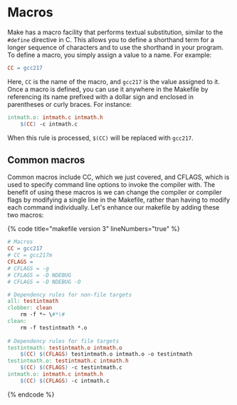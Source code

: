 # Macros

Make has a macro facility that performs textual substitution, similar to the `#define` directive in C. This allows you to define a shorthand term for a longer sequence of characters and to use the shorthand in your program. To define a macro, you simply assign a value to a name. For example:

```makefile
CC = gcc217
```

Here, `CC` is the name of the macro, and `gcc217` is the value assigned to it. Once a macro is defined, you can use it anywhere in the Makefile by referencing its name prefixed with a dollar sign and enclosed in parentheses or curly braces. For instance:

```makefile
intmath.o: intmath.c intmath.h
    $(CC) -c intmath.c
```

When this rule is processed, `$(CC)` will be replaced with `gcc217`.

## Common macros

Common macros include CC, which we just covered, and CFLAGS, which is used to specify command line options to invoke the compiler with. The benefit of using these macros is we can change the compiler or compiler flags by modifying a single line in the Makefile, rather than having to modify each command individually. Let's enhance our makefile by adding these two macros:

{% code title="makefile version 3" lineNumbers="true" %}
```makefile
# Macros
CC = gcc217
# CC = gcc217m
CFLAGS =
# CFLAGS = -g
# CFLAGS = -D NDEBUG
# CFLAGS = -D NDEBUG -O

# Dependency rules for non-file targets
all: testintmath
clobber: clean
    rm -f *~ \#*\#
clean:
    rm -f testintmath *.o
    
# Dependency rules for file targets
testintmath: testintmath.o intmath.o
    $(CC) $(CFLAGS) testintmath.o intmath.o -o testintmath
testintmath.o: testintmath.c intmath.h
    $(CC) $(CFLAGS) -c testintmath.c
intmath.o: intmath.c intmath.h
    $(CC) $(CFLAGS) -c intmath.c
```
{% endcode %}
